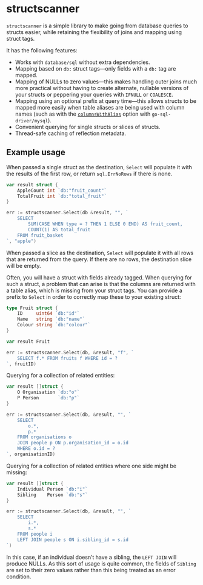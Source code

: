 # structscanner

`structscanner` is a simple library to make going from database queries to structs easier, while retaining the flexibility of joins and mapping using struct tags.

It has the following features:

* Works with `database/sql` without extra dependencies.
* Mapping based on `db:` struct tags—only fields with a `db:` tag are mapped.
* Mapping of NULLs to zero values—this makes handling outer joins much more practical without having to create alternate, nullable versions of your structs or peppering your queries with `IFNULL` or `COALESCE`.
* Mapping using an optional prefix at query time—this allows structs to be mapped more easily when table aliases are being used with column names (such as with the [`columnsWithAlias`](https://github.com/Go-SQL-Driver/MySQL/#columnswithalias) option with `go-sql-driver/mysql`).
* Convenient querying for single structs or slices of structs.
* Thread-safe caching of reflection metadata.

## Example usage

When passed a single struct as the destination, `Select` will populate it with the results of the first row, or return `sql.ErrNoRows` if there is none. 

```go
var result struct {
	AppleCount int `db:"fruit_count"`
	TotalFruit int `db:"total_fruit"`
}

err := structscanner.Select(db &result, "", `
    SELECT
        SUM(CASE WHEN type = ? THEN 1 ELSE 0 END) AS fruit_count,
        COUNT(1) AS total_fruit
    FROM fruit_basket
`, "apple")
```

When passed a slice as the destination, `Select` will populate it with all rows that are returned from the query. If there are no rows, the destination slice will be empty.

Often, you will have a struct with fields already tagged. When querying for such a struct, a problem that can arise is that the columns are returned with a table alias, which is missing from your struct tags. You can provide a prefix to `Select` in order to correctly map these to your existing struct:

```go
type Fruit struct {
	ID     uint64 `db:"id"`
	Name   string `db:"name"`
	Colour string `db:"colour"`
}

var result Fruit

err := structscanner.Select(db, &result, "f", `
    SELECT f.* FROM fruits f WHERE id = ?
`, fruitID)
``` 

Querying for a collection of related entities:

```go
var result []struct {
	O Organisation `db:"o"`
	P Person       `db:"p"`
}

err := structscanner.Select(db, &result, "", `
    SELECT
        o.*,
        p.*
    FROM organisations o
    JOIN people p ON p.organisation_id = o.id
    WHERE o.id = ?
`, organisationID)
```

Querying for a collection of related entities where one side might be missing:

```go
var result []struct {
	Individual Person `db:"i"`
	Sibling    Person `db:"s"`
}

err := structscanner.Select(db, &result, "", `
    SELECT
        i.*,
        s.*
    FROM people i
    LEFT JOIN people s ON i.sibling_id = s.id
`)
```

In this case, if an individual doesn’t have a sibling, the `LEFT JOIN` will produce NULLs. As this sort of usage is quite common, the fields of `Sibling` are set to their zero values rather than this being treated as an error condition.
